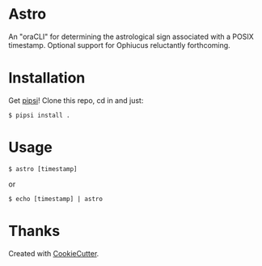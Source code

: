 # Astro

An "oraCLI" for determining the astrological sign associated with a POSIX timestamp. Optional support for Ophiucus reluctantly forthcoming.

# Installation

Get [pipsi](https://github.com/mitsuhiko/pipsi#readme)! Clone this repo, cd in and just:

    $ pipsi install .

# Usage

    $ astro [timestamp]

or

    $ echo [timestamp] | astro

# Thanks

Created with [CookieCutter](https://github.com/nvie/cookiecutter-python-cli).
